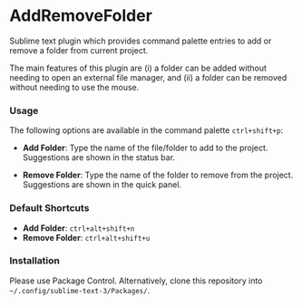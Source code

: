 # AddRemoveFolder

Sublime text plugin which provides command palette entries to add or remove a
folder from current project.

The main features of this plugin are (i) a folder can be added without needing
to open an external file manager, and (ii) a folder can be removed without
needing to use the mouse.

### Usage

The following options are available in the command palette `ctrl+shift+p`:

- __Add Folder__: Type the name of the file/folder to add to the project.
  Suggestions are shown in the status bar.

- __Remove Folder__: Type the name of the folder to remove from the project.
  Suggestions are shown in the quick panel.

### Default Shortcuts

- __Add Folder__: `ctrl+alt+shift+n`
- __Remove Folder__: `ctrl+alt+shift+u`

### Installation

Please use Package Control. Alternatively, clone this repository into
`~/.config/sublime-text-3/Packages/`.
